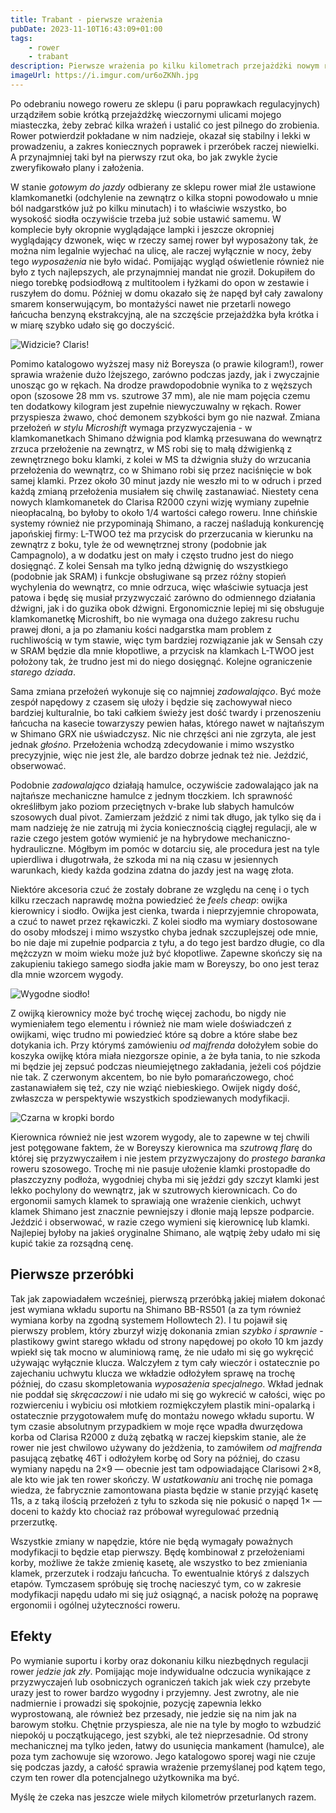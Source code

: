 ```yaml
---
title: Trabant - pierwsze wrażenia
pubDate: 2023-11-10T16:43:09+01:00
tags:
    - rower
    - trabant
description: Pierwsze wrażenia po kilku kilometrach przejażdżki nowym rowerem. Czy będą z niego ludzie?
imageUrl: https://i.imgur.com/ur6oZKNh.jpg
---
```


Po odebraniu nowego roweru ze sklepu (i paru poprawkach regulacyjnych) urządziłem sobie krótką przejażdżkę wieczornymi ulicami mojego miasteczka, żeby zebrać kilka wrażeń i ustalić co jest pilnego do zrobienia. Rower potwierdził pokładane w nim nadzieje, okazał się stabilny i lekki w prowadzeniu, a zakres koniecznych poprawek i przeróbek raczej niewielki. A przynajmniej taki był na pierwszy rzut oka, bo jak zwykle życie zweryfikowało plany i założenia.

W stanie _gotowym do jazdy_ odbierany ze sklepu rower miał źle ustawione klamkomanetki (odchylenie na zewnątrz o kilka stopni powodowało u mnie ból nadgarstków już po kilku minutach) i to właściwie wszystko, bo wysokość siodła oczywiście trzeba już sobie ustawić samemu. W komplecie były okropnie wyglądające lampki i jeszcze okropniej wyglądający dzwonek, więc w rzeczy samej rower był wyposażony tak, że można nim legalnie wyjechać na ulicę, ale raczej wyłącznie w nocy, żeby tego _wyposażenia_ nie było widać. Pomijając wygląd oświetlenie również nie było z tych najlepszych, ale przynajmniej mandat nie groził. Dokupiłem do niego torebkę podsiodłową z multitoolem i łyżkami do opon w zestawie i ruszyłem do domu. Później w domu okazało się że napęd był cały zawalony smarem konserwującym, bo montażyści nawet nie przetarli nowego łańcucha benzyną ekstrakcyjną, ale na szczęście przejażdżka była krótka i w miarę szybko udało się go doczyścić.

![Widzicie? Claris!](https://i.imgur.com/ur6oZKNh.jpg)

Pomimo katalogowo wyższej masy niż Boreysza (o prawie kilogram!), rower sprawia wrażenie dużo lżejszego, zarówno podczas jazdy, jak i zwyczajnie unosząc go w rękach. Na drodze prawdopodobnie wynika to z węższych opon (szosowe 28 mm vs. szutrowe 37 mm), ale nie mam pojęcia czemu ten dodatkowy kilogram jest zupełnie niewyczuwalny w rękach. Rower przyspiesza żwawo, choć demonem szybkości bym go nie nazwał. Zmiana przełożeń _w stylu Microshift_ wymaga przyzwyczajenia - w klamkomanetkach Shimano dźwignia pod klamką przesuwana do wewnątrz zrzuca przełożenie na zewnątrz, w MS robi się to małą dźwigienką z zewnętrznego boku klamki, z kolei w MS ta dźwignia służy do wrzucania przełożenia do wewnątrz, co w Shimano robi się przez naciśnięcie w bok samej klamki. Przez około 30 minut jazdy nie weszło mi to w odruch i przed każdą zmianą przełożenia musiałem się chwilę zastanawiać. Niestety cena nowych klamkomanetek do Clarisa R2000 czyni wizję wymiany zupełnie nieopłacalną, bo byłoby to około 1/4 wartości całego roweru. Inne chińskie systemy również nie przypominają Shimano, a raczej naśladują konkurencję japońskiej firmy: L-TWOO też ma przycisk do przerzucania w kierunku na zewnątrz z boku, tyle że od wewnętrznej strony (podobnie jak Campagnolo), a w dodatku jest on mały i często trudno jest do niego dosięgnąć. Z kolei Sensah ma tylko jedną dżwignię do wszystkiego (podobnie jak SRAM) i funkcje obsługiwane są przez różny stopień wychylenia do wewnątrz, co mnie odrzuca, więc właściwie sytuacja jest patowa i będę się musiał przyzwyczaić zarówno do odmiennego działania dźwigni, jak i do guzika obok dźwigni. Ergonomicznie lepiej mi się obsługuje klamkomanetkę Microshift, bo nie wymaga ona dużego zakresu ruchu prawej dłoni, a ja po złamaniu kości nadgarstka mam problem z ruchliwością w tym stawie, więc tym bardziej rozwiązanie jak w Sensah czy w SRAM będzie dla mnie kłopotliwe, a przycisk na klamkach L-TWOO jest położony tak, że trudno jest mi do niego dosięgnąć. Kolejne ograniczenie _starego dziada_.

Sama zmiana przełożeń wykonuje się co najmniej _zadowalająco_. Być może zespół napędowy z czasem się ułoży i będzie się zachowywał nieco bardziej kulturalnie, bo taki całkiem świeży jest dość twardy i przenoszeniu łańcucha na kasecie towarzyszy pewien hałas, którego nawet w najtańszym w Shimano GRX nie uświadczysz. Nic nie chrzęści ani nie zgrzyta, ale jest jednak _głośno_. Przełożenia wchodzą zdecydowanie i mimo wszystko precyzyjnie, więc nie jest źle, ale bardzo dobrze jednak też nie. Jeździć, obserwować.

Podobnie _zadowalająco_ działają hamulce, oczywiście zadowalająco jak na najtańsze mechaniczne hamulce z jednym tłoczkiem. Ich sprawność określiłbym jako poziom przeciętnych v-brake lub słabych hamulców szosowych dual pivot. Zamierzam jeździć z nimi tak długo, jak tylko się da i mam nadzieję że nie zatrują mi życia koniecznością ciągłej regulacji, ale w razie czego jestem gotów wymienić je na hybrydowe mechaniczno-hydrauliczne. Mógłbym im pomóc w dotarciu się, ale procedura jest na tyle upierdliwa i długotrwała, że szkoda mi na nią czasu w jesiennych warunkach, kiedy każda godzina zdatna do jazdy jest na wagę złota.

Niektóre akcesoria czuć że zostały dobrane ze względu na cenę i o tych kilku rzeczach naprawdę można powiedzieć że _feels cheap_: owijka kierownicy i siodło. Owijka jest cienka, twarda i nieprzyjemnie chropowata, a czuć to nawet przez rękawiczki. Z kolei siodło ma wymiary dostosowane do osoby młodszej i mimo wszystko chyba jednak szczuplejszej ode mnie, bo nie daje mi zupełnie podparcia z tyłu, a do tego jest bardzo długie, co dla mężczyzn w moim wieku może już być kłopotliwe. Zapewne skończy się na zakupieniu takiego samego siodła jakie mam w Boreyszy, bo ono jest teraz dla mnie wzorcem wygody.

![Wygodne siodło!](https://i.imgur.com/Fcrq7ovh.jpg)

Z owijką kierownicy może być trochę więcej zachodu, bo nigdy nie wymieniałem tego elementu i również nie mam wiele doświadczeń z owijkami, więc trudno mi powiedzieć które są dobre a które słabe bez dotykania ich. Przy którymś zamówieniu _od majfrenda_ dołożyłem sobie do koszyka owijkę która miała niezgorsze opinie, a że była tania, to nie szkoda mi będzie jej zepsuć podczas nieumiejętnego zakładania, jeżeli coś pójdzie nie tak. Z czerwonym akcentem, bo nie było pomarańczowego, choć zastanawiałem się też, czy nie wziąć niebieskiego. Owijek nigdy dość, zwłaszcza w perspektywie wszystkich spodziewanych modyfikacji.

![Czarna w kropki bordo](https://i.imgur.com/atU7YJch.jpg)

Kierownica również nie jest wzorem wygody, ale to zapewne w tej chwili jest potęgowane faktem, że w Boreyszy kierownica ma _szutrową flarę_ do której się przyzwyczaiłem i nie jestem przyzwyczajony do _prostego baranka_ roweru szosowego. Trochę mi nie pasuje ułożenie klamki prostopadłe do płaszczyzny podłoża, wygodniej chyba mi się jeździ gdy szczyt klamki jest lekko pochylony do wewnątrz, jak w szutrowych kierownicach. Co do ergonomii samych klamek to sprawiają one wrażenie cienkich, uchwyt klamek Shimano jest znacznie pewniejszy i dłonie mają lepsze podparcie. Jeździć i obserwować, w razie czego wymieni się kierownicę lub klamki. Najlepiej byłoby na jakieś oryginalne Shimano, ale wątpię żeby udało mi się kupić takie za rozsądną cenę.

## Pierwsze przeróbki

Tak jak zapowiadałem wcześniej, pierwszą przeróbką jakiej miałem dokonać jest wymiana wkładu suportu na Shimano BB-RS501 (a za tym również wymiana korby na zgodną systemem Hollowtech 2). I tu pojawił się pierwszy problem, który zburzył wizję dokonania zmian _szybko i sprawnie_ - plastikowy gwint starego wkładu od strony napędowej po około 10 km jazdy wpiekł się tak mocno w aluminiową ramę, że nie udało mi się go wykręcić używając wyłącznie klucza. Walczyłem z tym cały wieczór i ostatecznie po zajechaniu uchwytu klucza we wkładzie odłożyłem sprawę na trochę później, do czasu skompletowania _wyposażenia specjalnego_. Wkład jednak nie poddał się _skręcaczowi_ i nie udało mi się go wykrecić w całości, więc po rozwierceniu i wybiciu osi młotkiem rozmiękczyłem plastik mini-opalarką i ostatecznie przygotowałem mufę do montażu nowego wkładu suportu. W tym czasie absolutnym przypadkiem w moje ręce wpadła dwurzędowa korba od Clarisa R2000 z dużą zębatką w raczej kiepskim stanie, ale że rower nie jest chwilowo używany do jeżdżenia, to zamówiłem _od majfrenda_ pasującą zębatkę 46T i odłożyłem korbę od Sory na później, do czasu wymiany napędu na 2&times;9 &mdash; obecnie jest tam odpowiadające Clarisowi 2&times;8, ale kto wie jak ten rower skończy. W _ustatkowaniu_ ani trochę nie pomaga wiedza, że fabrycznie zamontowana piasta będzie w stanie przyjąć kasetę 11s, a z taką ilością przełożeń z tyłu to szkoda się nie pokusić o napęd 1&times; &mdash; doceni to każdy kto chociaż raz próbował wyregulować przednią przerzutkę.

Wszystkie zmiany w napędzie, które nie będą wymagały poważnych modyfikacji to będzie etap pierwszy. Będę kombinował z przełożeniami korby, możliwe że także zmienię kasetę, ale wszystko to bez zmieniania klamek, przerzutek i rodzaju łańcucha. To ewentualnie któryś z dalszych etapów. Tymczasem spróbuję się trochę nacieszyć tym, co w zakresie modyfikacji napędu udało mi się już osiągnąć, a nacisk położę na poprawę ergonomii i ogólnej użyteczności roweru.

## Efekty

Po wymianie suportu i korby oraz dokonaniu kilku niezbędnych regulacji rower _jedzie jak zły_. Pomijając moje indywidualne odczucia wynikające z przyzwyczajeń lub osobniczych ograniczeń takich jak wiek czy przebyte urazy jest to rower bardzo wygodny i przyjemny. Jest zwrotny, ale nie nadmiernie i prowadzi się spokojnie, pozycję zapewnia lekko wyprostowaną, ale również bez przesady, nie jedzie się na nim jak na barowym stołku. Chętnie przyspiesza, ale nie na tyle by mogło to wzbudzić niepokój u początkującego, jest szybki, ale też nieprzesadnie. Od strony mechanicznej ma tylko jeden, łatwy do usunięcia mankament (hamulce), ale poza tym zachowuje się wzorowo. Jego katalogowo sporej wagi nie czuje się podczas jazdy, a całość sprawia wrażenie przemyślanej pod kątem tego, czym ten rower dla potencjalnego użytkownika ma być.

Myślę że czeka nas jeszcze wiele miłych kilometrów przeturlanych razem.
